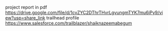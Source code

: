 project report in pdf
https://drive.google.com/file/d/1cvZYC2DThrTHvrLgvungmTYK7mu6iPy9/view?usp=share_link
trailhead profile                                                                                                                                                                 https://www.salesforce.com/trailblazer/shaiknazeemabegum
